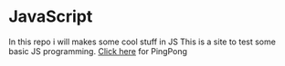 # JavaScript
In this repo i will makes some cool stuff in JS
This is a site to test some basic JS programming.
[Click here](https://adamh0461.github.io/JS-Development/pingpong.html) for PingPong
